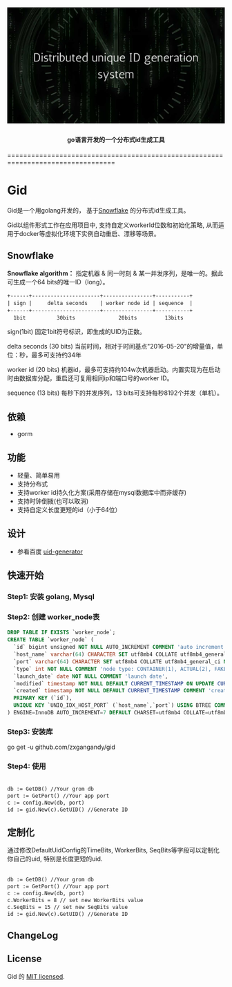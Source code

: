 <h1 align="center">
  <img src="https://github.com/zxgangandy/gid/blob/main/docs/distributed-unique-id-generation-system.jpeg" alt="Gid">
</h1>
<h4 align="center">go语言开发的一个分布式id生成工具</h4>
=================================================================================

# Gid
Gid是一个用golang开发的，
基于[Snowflake](https://github.com/twitter/snowflake) 的分布式id生成工具。

Gid以组件形式工作在应用项目中, 支持自定义workerId位数和初始化策略, 从而适用于docker等虚拟化环境下实例自动重启、漂移等场景。

## Snowflake

**Snowflake algorithm：** 
指定机器 & 同一时刻 & 某一并发序列，是唯一的。据此可生成一个64 bits的唯一ID（long）。

```xml
+------+----------------------+----------------+-----------+
| sign |     delta seconds    | worker node id | sequence  |
+------+----------------------+----------------+-----------+
  1bit          30bits              20bits         13bits
```
  
sign(1bit)
固定1bit符号标识，即生成的UID为正数。

delta seconds (30 bits)
当前时间，相对于时间基点"2016-05-20"的增量值，单位：秒，最多可支持约34年

worker id (20 bits)
机器id，最多可支持约104w次机器启动。内置实现为在启动时由数据库分配，重启还可复用相同ip和端口号的worker ID。

sequence (13 bits)
每秒下的并发序列，13 bits可支持每秒8192个并发（单机）。

## 依赖
- gorm


## 功能
- 轻量、简单易用
- 支持分布式
- 支持worker id持久化方案(采用存储在mysql数据库中而非缓存)
- 支持时钟倒拨(也可以取消)
- 支持自定义长度更短的id（小于64位）


## 设计
- 参看百度 [uid-generator](https://github.com/baidu/uid-generator)


## 快速开始

### Step1: 安装 golang, Mysql

### Step2: 创建 worker_node表

```sql
DROP TABLE IF EXISTS `worker_node`;
CREATE TABLE `worker_node` (
  `id` bigint unsigned NOT NULL AUTO_INCREMENT COMMENT 'auto increment id',
  `host_name` varchar(64) CHARACTER SET utf8mb4 COLLATE utf8mb4_general_ci NOT NULL COMMENT 'host name',
  `port` varchar(64) CHARACTER SET utf8mb4 COLLATE utf8mb4_general_ci NOT NULL COMMENT 'port',
  `type` int NOT NULL COMMENT 'node type: CONTAINER(1), ACTUAL(2), FAKE(3)',
  `launch_date` date NOT NULL COMMENT 'launch date',
  `modified` timestamp NOT NULL DEFAULT CURRENT_TIMESTAMP ON UPDATE CURRENT_TIMESTAMP COMMENT 'modified time',
  `created` timestamp NOT NULL DEFAULT CURRENT_TIMESTAMP COMMENT 'created time',
  PRIMARY KEY (`id`),
  UNIQUE KEY `UNIQ_IDX_HOST_PORT` (`host_name`,`port`) USING BTREE COMMENT 'host和端口的唯一索引'
) ENGINE=InnoDB AUTO_INCREMENT=7 DEFAULT CHARSET=utf8mb4 COLLATE=utf8mb4_general_ci COMMENT='DB WorkerID Assigner for UID Generator';

```

### Step3: 安装库

go get -u github.com/zxgangandy/gid 

### Step4: 使用

```golang

db := GetDB() //Your grom db
port := GetPort() //Your app port
c := config.New(db, port)
id := gid.New(c).GetUID() //Generate ID

```

## 定制化

通过修改DefaultUidConfig的TimeBits, WorkerBits, SeqBits等字段可以定制化你自己的uid, 特别是长度更短的uid.

```golang

db := GetDB() //Your grom db
port := GetPort() //Your app port
c := config.New(db, port)
c.WorkerBits = 8 // set new WorkerBits value
c.SeqBits = 15 // set new SeqBits value
id := gid.New(c).GetUID() //Generate ID

```

## ChangeLog


## License
Gid 的 [MIT licensed](./LICENSE).
